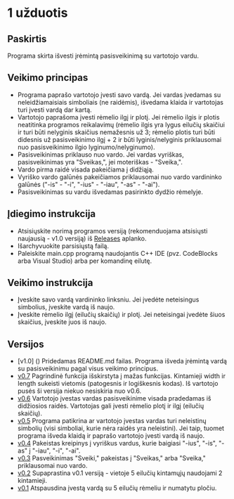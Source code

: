 # 1 užduotis #

## Paskirtis ##
Programa skirta išvesti įrėmintą pasisveikinimą su vartotojo vardu.

## Veikimo principas ##
* Programa paprašo vartotojo įvesti savo vardą. Jei vardas įvedamas su neleidžiamaisiais simboliais (ne raidėmis), išvedama klaida ir vartotojas turi įvesti vardą dar kartą.
* Vartotojo paprašoma įvesti rėmelio ilgį ir plotį. Jei rėmelio ilgis ir plotis neatitinka programos reikalavimų (rėmelio ilgis yra lygus eilučių skaičiui ir turi būti nelyginis skaičius nemažesnis už 3; rėmelio plotis turi būti didesnis už pasisveikinimo ilgį + 2 ir būti lyginis/nelyginis priklausomai nuo pasisveikinimo ilgio lyginumo/nelyginumo).
* Pasisveikinimas priklauso nuo vardo. Jei vardas vyriškas, pasisveikinimas yra "Sveikas,", jei moteriškas - "Sveika,".
* Vardo pirma raidė visada pakeičiama į didžiąją.
* Vyriško vardo galūnės pakeičiamos priklausomai nuo vardo vardininko galūnės ("-is" - "-i", "-ius" - "-iau", "-as" - "-ai").
* Pasisveikinimas su vardu išvedamas pasirinkto dydžio rėmelyje.


## Įdiegimo instrukcija ##
* Atsisiųskite norimą programos versiją (rekomenduojama atsisiųsti naujausią - v1.0 versiją) iš [Releases](https://github.com/aistestonciute/1_uzd/releases) aplanko.
* Išarchyvuokite parsisiųstą failą.
* Paleiskite main.cpp programą naudojantis C++ IDE (pvz. CodeBlocks arba Visual Studio) arba per komandinę eilutę.

## Veikimo instrukcija ##
* Įveskite savo vardą vardininko linksniu. Jei įvedėte neteisingus simbolius, įveskite vardą iš naujo.
* Įveskite rėmelio ilgį (eilučių skaičių) ir plotį. Jei neteisingai įvedėte šiuos skaičius, įveskite juos iš naujo.

## Versijos ##

* [v1.0] () Pridedamas README.md failas. Programa išveda įrėmintą vardą su pasisveikinimu pagal visus veikimo principus.
* [v0.7](https://github.com/aistestonciute/1_uzd/releases/tag/v0.7) Pagrindinė funkcija išskirstyta į mažas funkcijas. Kintamieji width ir length sukeisti vietomis (patogesnis ir logiškesnis kodas). Iš vartotojo pusės ši versija niekuo nesiskiria nuo v0.6.
* [v0.6](https://github.com/aistestonciute/1_uzd/releases/tag/v0.6) Vartotojo įvestas vardas pasisveikinime visada pradedamas iš didžiosios raidės. Vartotojas gali įvesti rėmelio plotį ir ilgį (eilučių skaičių).
* [v0.5](https://github.com/aistestonciute/1_uzd/releases/tag/v0.5) Programa patikrina ar vartotojo įvestas vardas turi neleistinų simbolių (visi simboliai, kurie nėra raidės yra neleistini). Jei taip, tuomet programa išveda klaidą ir paprašo vartotojo įvesti vardą iš naujo.
* [v0.4](https://github.com/aistestonciute/1_uzd/releases/tag/v0.4) Pakeistas kreipinys į vyriškus vardus, kurie baigiasi "-ius", "-is", "-as" į "-iau", "-i", "-ai".
* [v0.3](https://github.com/aistestonciute/1_uzd/releases/tag/v0.3) Pasveikinimas "Sveiki," pakeistas į "Sveikas," arba "Sveika," priklausomai nuo vardo.
* [v0.2](https://github.com/aistestonciute/1_uzd/releases/tag/v0.2) Supaprastina v0.1 versiją - vietoje 5 eilučių kintamųjų naudojami 2 kintamieji.
* [v0.1](https://github.com/aistestonciute/1_uzd/releases/tag/v0.1) Atspausdina įvestą vardą su 5 eilučių rėmeliu ir numatytu pločiu.
